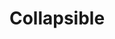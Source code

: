 ---
title: "Collapsible"
description: "An expand-and-collapse widget for Rivet"
thumbnail: "collapsible-thumbnail.png"
packageName: rivet-collapsible
npm: true
repo: https://github.com/indiana-university/rivet-collapsible
demo: https://indiana-university.github.io/rivet-collapsible/
status: Ready
addOnTags:
  - All
  - Page content
---
